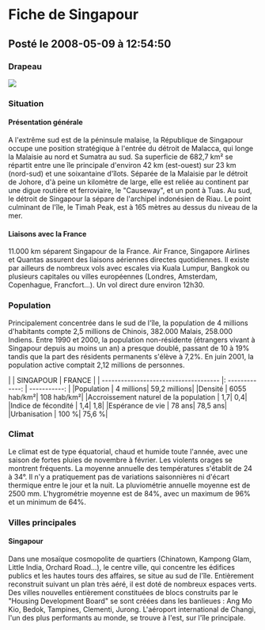 # Fiche de Singapour
## Posté le 2008-05-09 à 12:54:50

### Drapeau

<img src="http://dud.didoum.free.fr/picsengine/pictures/large/1210328633arj0.jpg">

### Situation

#### Présentation générale

A l'extrême sud est de la péninsule malaise, la République de Singapour occupe une position stratégique à l'entrée du détroit de Malacca, qui longe la Malaisie au nord et Sumatra au sud. Sa superficie de 682,7 km² se répartit entre une île principale d'environ 42 km (est-ouest) sur 23 km (nord-sud) et une soixantaine d'îlots. Séparée de la Malaisie par le détroit de Johore, d'à peine un kilomètre de large, elle est reliée au continent par une digue routière et ferroviaire, le "Causeway", et un pont à Tuas. Au sud, le détroit de Singapour la sépare de l'archipel indonésien de Riau. Le point culminant de l'île, le Timah Peak, est à 165 mètres au dessus du niveau de la mer.

#### Liaisons avec la France

11.000 km séparent Singapour de la France. Air France, Singapore Airlines et Quantas assurent des liaisons aériennes directes quotidiennes. Il existe par ailleurs de nombreux vols avec escales via Kuala Lumpur, Bangkok ou plusieurs capitales ou villes européennes (Londres, Amsterdam, Copenhague, Francfort...). Un vol direct dure environ 12h30.

### Population

Principalement concentrée dans le sud de l'île, la population de 4 millions d'habitants compte 2,5 millions de Chinois, 382.000 Malais, 258.000 Indiens. Entre 1990 et 2000, la population non-résidente (étrangers vivant à Singapour depuis au moins un an) a presque doublé, passant de 10 à 19% tandis que la part des résidents permanents s'élève à 7,2%. En juin 2001, la population active comptait 2,12 millions de personnes.

|                                       |     SINGAPOUR   |    FRANCE    |
| ------------------------------------- |: -------------: | -----------: |
|Population                             |       4 millions| 59,2 millions|
|Densité                                |     6055 hab/km²|   108 hab/km²|
|Accroissement naturel de la population |              1,7|           0,4|
|Indice de fécondité                    |              1,4|           1,8|
|Espérance de vie                       |           78 ans|      78,5 ans|
|Urbanisation                           |            100 %|        75,6 %|

### Climat

Le climat est de type équatorial, chaud et humide toute l'année, avec une saison de fortes pluies de novembre à février. Les violents orages se montrent fréquents. La moyenne annuelle des températures s'établit de 24 à 34°. Il n'y a pratiquement pas de variations saisonnières ni d'écart thermique entre le jour et la nuit. La pluviométrie annuelle moyenne est de 2500 mm. L'hygrométrie moyenne est de 84%, avec un maximum de 96% et un minimum de 64%.

### Villes principales

#### Singapour
Dans une mosaïque cosmopolite de quartiers (Chinatown, Kampong Glam, Little India, Orchard Road...), le centre ville, qui concentre les édifices publics et les hautes tours des affaires, se situe au sud de l'île. Entièrement reconstruit suivant un plan très aéré, il est doté de nombreux espaces verts. Des villes nouvelles entièrement constituées de blocs construits par le "Housing Development Board" se sont créées dans les banlieues : Ang Mo Kio, Bedok, Tampines, Clementi, Jurong. L'aéroport international de Changi, l'un des plus performants au monde, se trouve à l'est, sur l'île principale.
